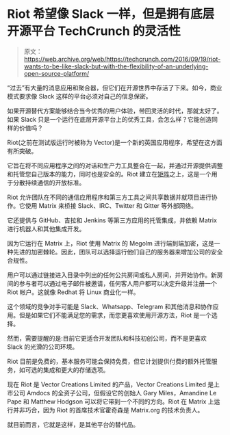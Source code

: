 # Riot 希望像 Slack 一样，但是拥有底层开源平台 TechCrunch 的灵活性

> 原文：<https://web.archive.org/web/https://techcrunch.com/2016/09/19/riot-wants-to-be-like-slack-but-with-the-flexibility-of-an-underlying-open-source-platform/>

“过去”有大量的消息应用和聚合器，但它们在开源世界中存活了下来。如今，商业模式要求像 Slack 这样的平台必须对自己的信息保密。

如果开源替代方案能够结合当今优秀的用户体验，带回灵活的时代，那就太好了。如果 Slack 只是一个运行在底层开源平台上的优秀工具，会怎么样？它能创造同样的价值吗？

Riot(之前在测试版运行时被称为 Vector)是一个新的英国应用程序，希望在这方面有所突破。

它旨在将不同应用程序之间的对话和生产力工具整合在一起，并通过开源提供调整和托管您自己版本的能力，同时也是安全的。Riot 建立在[矩阵](https://web.archive.org/web/20230215185917/https://matrix.org/)之上，这是一个用于分散持续通信的开放标准。

Riot 允许团队在不同的通信应用程序和第三方工具之间共享数据并就项目进行协作。它使用 Matrix 来桥接 Slack、IRC、Twitter 和 Gitter 等外部网络。

它还提供与 GitHub、吉拉和 Jenkins 等第三方应用的托管集成，并依赖 Matrix 进行机器人和其他集成开发。

因为它运行在 Matrix 上，Riot 使用 Matrix 的 Megolm 进行端到端加密，这是一种先进的加密棘轮。因此，团队可以选择运行他们自己的服务器来增加公司的安全合规性。

用户可以通过链接进入目录中列出的任何公共房间或私人房间，并开始协作。新房间的参与者可以通过电子邮件被邀请，任何客人用户都可以决定升级并注册一个 Riot 帐户。这就像 Redhat 将 Linux 商业化一样。

这个领域的竞争对手可能是 Slack、Whatsapp、Telegram 和其他消息和协作应用。但是如果它们不能满足您的需求，而您更喜欢使用开源方法，Riot 是一个选择。

然而，需要提醒的是:目前它更适合开发团队和科技初创公司，而不是更喜欢 Slack 的光滑的公司环境。

Riot 目前是免费的，基本服务可能会保持免费，但它计划提供付费的额外托管服务，如可选的集成和更大的存储选项。

现在 Riot 是 Vector Creations Limited 的产品，Vector Creations Limited 是上市公司 Amdocs 的全资子公司，但假设它的创始人 Gary Miles，Amandine Le Pape 和 Matthew Hodgson 可以将它带到一个不同的方向。Riot 在 Matrix 上运行并非巧合，因为 Riot 的首席技术官霍奇森是 Matrix.org 的技术负责人。

就目前而言，它就是这样，是其他平台的替代品。